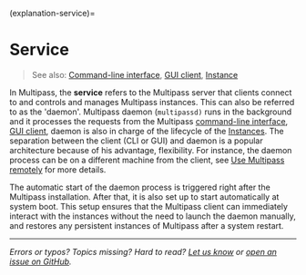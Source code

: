 (explanation-service)=
# Service

> See also: [Command-line interface](/reference/command-line-interface/index), [GUI client](/reference/gui-client), [Instance](/explanation/instance)

In Multipass, the **service** refers to the Multipass server that clients connect to and controls and manages Multipass instances.  This can also be referred to as the 'daemon'. Multipass daemon (`multipassd)` runs in the background and it processes the requests from the Multipass [command-line interface](/reference/command-line-interface/index), [GUI client](/reference/gui-client), daemon is also in charge of the lifecycle of the [Instances](/explanation/instance). The separation between the client (CLI or GUI) and daemon is a popular architecture because of his advantage, flexibility. For instance, the daemon process can be on a different machine from the client, see [Use Multipass remotely](https://discourse.ubuntu.com/t/how-to-use-multipass-remotely/26360) for more details. 

The automatic start of the daemon process is triggered right after the Multipass installation. After that, it is also set up to start automatically at system boot. This setup ensures that the Multipass client can immediately interact with the instances without the need to launch the daemon manually, and restores any persistent instances of Multipass after a system restart.

---

*Errors or typos? Topics missing? Hard to read? <a href="https://docs.google.com/forms/d/e/1FAIpQLSd0XZDU9sbOCiljceh3rO_rkp6vazy2ZsIWgx4gsvl_Sec4Ig/viewform?usp=pp_url&entry.317501128=https://multipass.run/docs/service" target="_blank">Let us know</a> or <a href="https://github.com/canonical/multipass/issues/new/choose" target="_blank">open an issue on GitHub</a>.*

